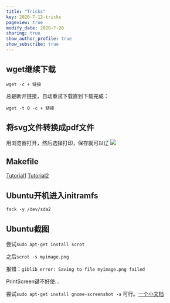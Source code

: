 ```yaml
---
title: "Tricks"
key: 2020-7-12-tricks
pageview: true
modify_date: 2020-7-20
sharing: true
show_author_profile: true
show_subscribe: true
---
```


## wget继续下载
`wget -c + 链接`

总是断开链接，自动重试下载直到下载完成：

`wget -t 0 -c + 链接`

## 将svg文件转换成pdf文件
用浏览器打开，然后选择打印，保存就可以辽
![](https://note.youdao.com/yws/api/personal/file/WEB92fabb9a6e603f01c452c6e893e471e3?method=download&shareKey=2645cabf78853242811ab5cd9f88743c)

## Makefile
[Tutorial1](http://blog.fatedier.com/2014/09/08/learn-to-write-makefile-01/)
[Tutorial2](http://blog.fatedier.com/2014/09/24/learn-to-write-makefile-02/)

## Ubuntu开机进入initramfs
`fsck -y /dev/sda2`


## Ubuntu截图
尝试`sudo apt-get install scrot`


之后`scrot -s myimage.png`

报错：`giblib error: Saving to file myimage.png failed`

PrintScreen键不好使...

尝试`sudo apt-get install gnome-screenshot -a`
可行。[一个小文档](https://linux.die.net/man/1/gnome-screenshot)